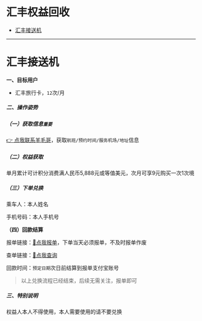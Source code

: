# 汇丰权益回收

- [汇丰接送机](#汇丰接送机)

---

# 汇丰接送机

**一、目标用户**

- 汇丰旅行卡，`12`次/月

##### 二、操作姿势

##### （一）获取信息`重要`

[👉 点我联系羊毛哥](http://u.zjkmkj.com/unVf1 )，获取`航班/预约时间/服务机场/地址`信息

##### （二）权益获取

单月累计可计积分消费满人民币5,888元或等值美元，次月可享9元购买一次1次境

##### （三）下单兑换

乘车人：本人姓名

手机号码：本人手机号

**（四）回款结算**

报单链接：[:link:点我报单](http://u.zjkm.xyz/xGzEF)，下单当天必须报单，不及时报单作废

查单链接：[:link:点我查询](http://u.zjkm.xyz/Cr7RF)

回款时间：`预定日期`次日前结算到报单支付宝账号

> 以上兑换流程已经结束，后续无需关注，报单即可

##### 三、特别说明

权益人本人不得使用，本人需要使用的请不要兑换
